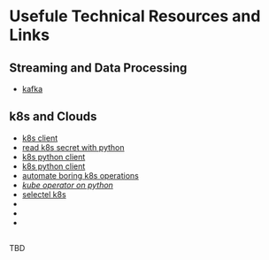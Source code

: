 # Usefule Technical Resources and Links

## Streaming and Data Processing

- [kafka](https://habr.com/ru/companies/slurm/articles/550934/)

## k8s and Clouds

- [k8s client](https://gabrieleromanato.name/python-how-to-use-the-kubernetes-api)
- [read k8s secret with python](https://pythonhint.com/post/1435368827943931/k8spython-how-do-i-read-a-secret-using-the-kubernetes-python-client)
- [k8s python client](https://www.velotio.com/engineering-blog/kubernetes-python-client)
- [k8s python client](https://nuancesprog.ru/p/15988/?ysclid=m2mwpy6h6b325966117)
- [automate boring k8s operations](https://dev.to/martinheinz/automate-all-the-boring-kubernetes-operations-with-python-4o1c?ysclid=m2mwpyyzjr942822358)
- [*kube operator on python*](https://habr.com/ru/companies/flant/articles/459320/)
- [selectel k8s](https://habr.com/ru/companies/selectel/articles/772316/)
- []()
- []()
- []()

##

TBD
